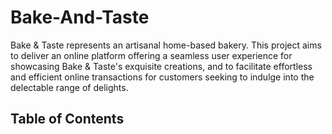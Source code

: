 # Bake-And-Taste

Bake & Taste represents an artisanal home-based bakery. This project aims to deliver an online platform offering a seamless user experience for showcasing Bake & Taste's exquisite creations, and to facilitate effortless and efficient online transactions for customers seeking to indulge into the delectable range of delights.

## Table of Contents
